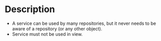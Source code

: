 # Description
- A service can be used by many repositories, but it never needs to be aware of a repository (or any other object).
- Service must not be used in view.